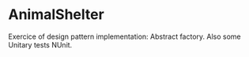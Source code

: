 # AnimalShelter
Exercice of design pattern implementation: Abstract factory. Also some Unitary tests NUnit.
